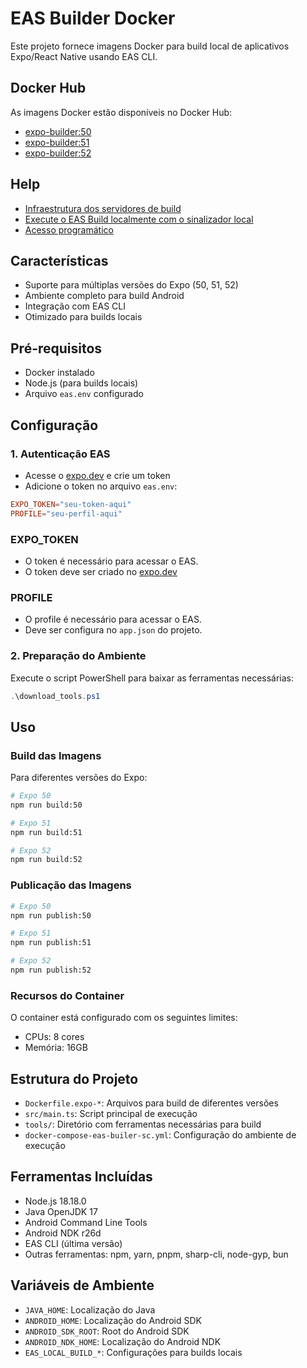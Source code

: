 # EAS Builder Docker

Este projeto fornece imagens Docker para build local de aplicativos Expo/React Native usando EAS CLI.

## Docker Hub

As imagens Docker estão disponíveis no Docker Hub:

- [expo-builder:50](https://hub.docker.com/repository/docker/saulotarsobc/eas-builder-sc/tags?name=50)
- [expo-builder:51](https://hub.docker.com/repository/docker/saulotarsobc/eas-builder-sc/tags?name=51)
- [expo-builder:52](https://hub.docker.com/repository/docker/saulotarsobc/eas-builder-sc/tags?name=52)

## Help

- [Infraestrutura dos servidores de build](https://docs.expo.dev/build-reference/infrastructure/)
- [Execute o EAS Build localmente com o sinalizador local](https://docs.expo.dev/build-reference/local-builds/)
- [Acesso programático](https://docs.expo.dev/accounts/programmatic-access/)

## Características

- Suporte para múltiplas versões do Expo (50, 51, 52)
- Ambiente completo para build Android
- Integração com EAS CLI
- Otimizado para builds locais

## Pré-requisitos

- Docker instalado
- Node.js (para builds locais)
- Arquivo `eas.env` configurado

## Configuração

### 1. Autenticação EAS

- Acesse o [expo.dev](https://expo.dev/settings/access-tokens) e crie um token
- Adicione o token no arquivo `eas.env`:

```conf
EXPO_TOKEN="seu-token-aqui"
PROFILE="seu-perfil-aqui"
```

### EXPO_TOKEN
- O token é necessário para acessar o EAS.
- O token deve ser criado no [expo.dev](https://expo.dev/settings/access-tokens)

### PROFILE
- O profile é necessário para acessar o EAS.
- Deve ser configura no `app.json` do projeto.

### 2. Preparação do Ambiente

Execute o script PowerShell para baixar as ferramentas necessárias:

```powershell
.\download_tools.ps1
```

## Uso

### Build das Imagens

Para diferentes versões do Expo:

```bash
# Expo 50
npm run build:50

# Expo 51
npm run build:51

# Expo 52
npm run build:52
```

### Publicação das Imagens

```bash
# Expo 50
npm run publish:50

# Expo 51
npm run publish:51

# Expo 52
npm run publish:52
```

### Recursos do Container

O container está configurado com os seguintes limites:

- CPUs: 8 cores
- Memória: 16GB

## Estrutura do Projeto

- `Dockerfile.expo-*`: Arquivos para build de diferentes versões
- `src/main.ts`: Script principal de execução
- `tools/`: Diretório com ferramentas necessárias para build
- `docker-compose-eas-builer-sc.yml`: Configuração do ambiente de execução

## Ferramentas Incluídas

- Node.js 18.18.0
- Java OpenJDK 17
- Android Command Line Tools
- Android NDK r26d
- EAS CLI (última versão)
- Outras ferramentas: npm, yarn, pnpm, sharp-cli, node-gyp, bun

## Variáveis de Ambiente

- `JAVA_HOME`: Localização do Java
- `ANDROID_HOME`: Localização do Android SDK
- `ANDROID_SDK_ROOT`: Root do Android SDK
- `ANDROID_NDK_HOME`: Localização do Android NDK
- `EAS_LOCAL_BUILD_*`: Configurações para builds locais
